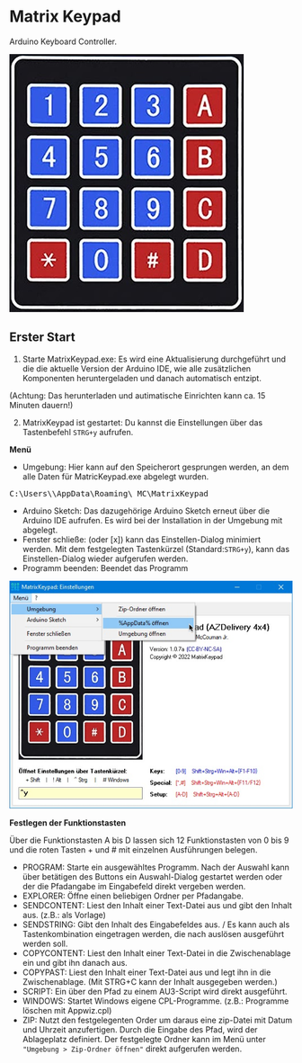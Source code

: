 # Matrix Keypad
Arduino Keyboard Controller.

<img src="https://github.com/ArduinoNanoProjects/MatrixKeypad/blob/main/screenshot1.jpg"/>

## Erster Start
1. Starte MatrixKeypad.exe: Es wird eine Aktualisierung durchgeführt und die die aktuelle Version der Arduino IDE, wie alle zusätzlichen Komponenten heruntergeladen und danach automatisch entzipt.

(Achtung: Das herunterladen und autimatische Einrichten kann ca. 15 Minuten dauern!)

2. MatrixKeypad ist gestartet: Du kannst die Einstellungen über das Tastenbefehl `STRG+y` aufrufen. 

**Menü**
- Umgebung: Hier kann auf den Speicherort gesprungen werden, an dem alle Daten für MatricKeypad.exe abgelegt wurden.
<pre>C:\Users\<username>\AppData\Roaming\_MC\MatrixKeypad</pre>
- Arduino Sketch: Das dazugehörige Arduino Sketch erneut über die Arduino IDE aufrufen. Es wird bei der Installation in der Umgebung mit abgelegt.
- Fenster schließe: (oder [x]) kann das Einstellen-Dialog minimiert werden. Mit dem festgelegten Tastenkürzel (Standard:`STRG+y`), kann das Einstellen-Dialog wieder aufgerufen werden.
- Programm beenden: Beendet das Programm

<img src="https://github.com/ArduinoNanoProjects/MatrixKeypad/blob/main/screenshot3.jpg"/>

**Festlegen der Funktionstasten**

Über die Funktionstasten A bis D lassen sich 12 Funktionstasten von 0 bis 9 und die roten Tasten + und # mit einzelnen Ausführungen belegen.

- PROGRAM: Starte ein ausgewähltes Programm. Nach der Auswahl kann über betätigen des Buttons ein Auswahl-Dialog gestartet werden oder der die Pfadangabe im Eingabefeld direkt vergeben werden.
- EXPLORER: Öffne einen beliebigen Ordner per Pfadangabe.
- SENDCONTENT: Liest den Inhalt einer Text-Datei aus und gibt den Inhalt aus. (z.B.: als Vorlage)
- SENDSTRING: Gibt den Inhalt des Eingabefeldes aus. / Es kann auch als Tastenkombination eingetragen werden, die nach auslösen ausgeführt werden soll.
- COPYCONTENT: Liest den Inhalt einer Text-Datei in die Zwischenablage ein und gibt ihn danach aus.
- COPYPAST: Liest den Inhalt einer Text-Datei aus und legt ihn in die Zwischenablage. (Mit STRG+C kann der Inhalt ausgegeben werden.)
- SCRIPT: Ein über den Pfad zu einem AU3-Script wird direkt ausgeführt.
- WINDOWS: Startet Windows eigene CPL-Programme. (z.B.: Programme löschen mit Appwiz.cpl)
- ZIP: Nutzt den festgelegenten Order um daraus eine zip-Datei mit Datum und Uhrzeit anzufertigen. Durch die Eingabe des Pfad, wird der Ablageplatz definiert. Der festgelegte Ordner kann im Menü unter `"Umgebung > Zip-Ordner öffnen"` direkt aufgerufen werden.